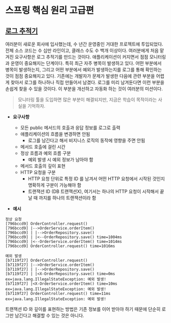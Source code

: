 # 스프링 핵심 원리 고급편

## [로그 추적기](https://github.com/BAEKJungHo/spring-core-advanced/tree/main/advanced/src/main/java/hello/advanced)

여러분이 새로운 회사에 입사했는데, 수 년간 운영중인 거대한 프로젝트에 투입되었다. 전체 소스 코드는 수
십만 라인이고, 클래스 수도 수 백개 이상이다.
여러분에게 처음 맡겨진 요구사항은 로그 추적기를 만드는 것이다.
애플리케이션이 커지면서 점점 모니터링과 운영이 중요해지는 단계이다. 특히 최근 자주 병목이 발생하고
있다. 어떤 부분에서 병목이 발생하는지, 그리고 어떤 부분에서 예외가 발생하는지를 로그를 통해 확인하는
것이 점점 중요해지고 있다.
기존에는 개발자가 문제가 발생한 다음에 관련 부분을 어렵게 찾아서 로그를 하나하나 직접 만들어서
남겼다. 로그를 미리 남겨둔다면 이런 부분을 손쉽게 찾을 수 있을 것이다. 이 부분을 개선하고 자동화 하는
것이 여러분의 미션이다.

> 모니터링 툴을 도입하면 많은 부분이 해결되지만, 지금은 학습이 목적이라는 사실을 기억하자.

- __요구사항__
  - 모든 public 메서드의 호출과 응답 정보를 로그로 출력
  - 애플리케이션의 흐름을 변경하면 안됨
    - 로그를 남긴다고 해서 비지니스 로직의 동작에 영향을 주면 안됨
  - 메서드 호출에 걸린 시간
  - 정상 흐름과 예외 흐름 구분
    - 예외 발생 시 예외 정보가 남아야 함
  - 메서드 호출의 깊이 표현
  - HTTP 요청을 구분
    - HTTP 요청 단위로 특정 ID 를 남겨서 어떤 HTTP 요청에서 시작된 것인지 명확하게 구분이 가능해야 함
    - 트랜잭션 ID (DB 트랜잭션X), 여기서는 하나의 HTTP 요청이 시작해서 끝날 때 까지를 하나의 트랜잭션이라 함

- __예시__

```
정상 요청
[796bccd9] OrderController.request()
[796bccd9] |-->OrderService.orderItem()
[796bccd9] | |-->OrderRepository.save()
[796bccd9] | |<--OrderRepository.save() time=1004ms
[796bccd9] |<--OrderService.orderItem() time=1014ms
[796bccd9] OrderController.request() time=1016ms

예외 발생
[b7119f27] OrderController.request()
[b7119f27] |-->OrderService.orderItem()
[b7119f27] | |-->OrderRepository.save()
[b7119f27] | |<X-OrderRepository.save() time=0ms 
ex=java.lang.IllegalStateException: 예외 발생!
[b7119f27] |<X-OrderService.orderItem() time=10ms 
ex=java.lang.IllegalStateException: 예외 발생!
[b7119f27] OrderController.request() time=11ms 
ex=java.lang.IllegalStateException: 예외 발생!
```

트랜잭션 ID 와 깊이를 표현하는 방법은 기존 정보를 이어 받아야 하기 때문에 단순히 로그만 남긴다고 해결할 수 있는 것은 아니다.

